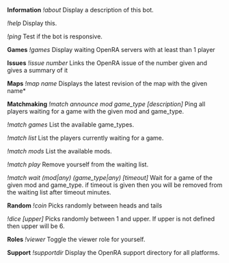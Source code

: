 **Information**
*!about*
Display a description of this bot.

*!help*
Display this.

*!ping*
Test if the bot is responsive.

**Games**
*!games*
Display waiting OpenRA servers with at least than 1 player

**Issues**
*!issue number*
Links the OpenRA issue of the number given and gives a summary of it

**Maps**
*!map name*
Displays the latest revision of the map with the given name*

**Matchmaking**
*!match announce mod game_type [description]*
Ping all players waiting for a game with the given mod and game_type.

*!match games*
List the available game_types.

*!match list*
List the players currently waiting for a game.

*!match mods*
List the available mods.

*!match play*
Remove yourself from the waiting list.

*!match wait (mod|any) (game_type|any) [timeout]*
Wait for a game of the given mod and game_type. if timeout is given then you will be removed from the waiting list after timeout minutes.

**Random**
*!coin*
Picks randomly between heads and tails

*!dice [upper]*
Picks randomly between 1 and upper. If upper is not defined then upper will be 6.

**Roles**
*!viewer*
Toggle the viewer role for yourself.

**Support**
*!supportdir*
Display the OpenRA support directory for all platforms.
